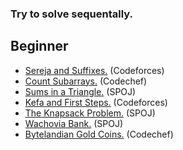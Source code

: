### Try to solve sequentally.

## Beginner

* [Sereja and Suffixes.](http://codeforces.com/problemset/problem/368/B) (Codeforces) 
* [Count Subarrays.](https://www.codechef.com/problems/SUBINC) (Codechef) 
* [Sums in a Triangle.](http://www.spoj.com/problems/SUMITR/) (SPOJ) 
* [Kefa and First Steps.](http://codeforces.com/problemset/problem/580/A) (Codeforces)
* [The Knapsack Problem.](http://www.spoj.com/problems/KNAPSACK/) (SPOJ)
* [Wachovia Bank.](http://www.spoj.com/problems/WACHOVIA/) (SPOJ)
* [Bytelandian Gold Coins.](https://www.codechef.com/problems/COINS) (Codechef)

